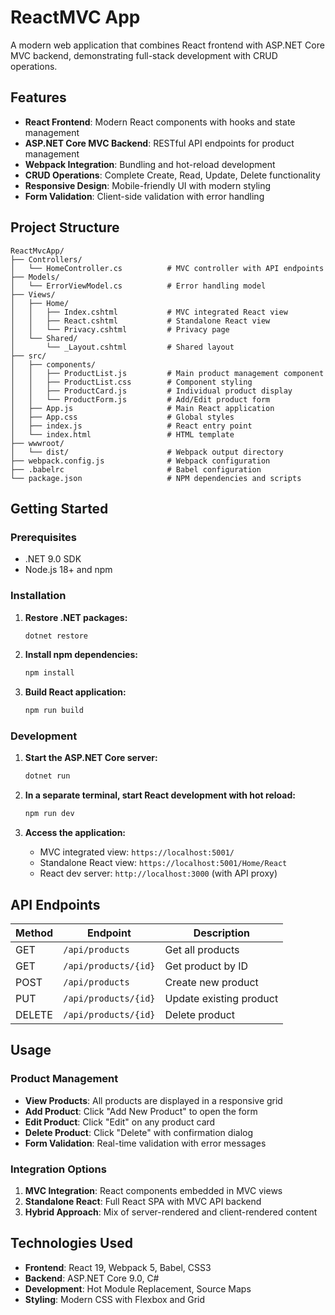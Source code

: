 # ReactMVC App

A modern web application that combines React frontend with ASP.NET Core MVC backend, demonstrating full-stack development with CRUD operations.

## Features

- **React Frontend**: Modern React components with hooks and state management
- **ASP.NET Core MVC Backend**: RESTful API endpoints for product management
- **Webpack Integration**: Bundling and hot-reload development
- **CRUD Operations**: Complete Create, Read, Update, Delete functionality
- **Responsive Design**: Mobile-friendly UI with modern styling
- **Form Validation**: Client-side validation with error handling

## Project Structure

```
ReactMvcApp/
├── Controllers/
│   └── HomeController.cs          # MVC controller with API endpoints
├── Models/
│   └── ErrorViewModel.cs          # Error handling model
├── Views/
│   ├── Home/
│   │   ├── Index.cshtml           # MVC integrated React view
│   │   ├── React.cshtml           # Standalone React view
│   │   └── Privacy.cshtml         # Privacy page
│   └── Shared/
│       └── _Layout.cshtml         # Shared layout
├── src/
│   ├── components/
│   │   ├── ProductList.js         # Main product management component
│   │   ├── ProductList.css        # Component styling
│   │   ├── ProductCard.js         # Individual product display
│   │   └── ProductForm.js         # Add/Edit product form
│   ├── App.js                     # Main React application
│   ├── App.css                    # Global styles
│   ├── index.js                   # React entry point
│   └── index.html                 # HTML template
├── wwwroot/
│   └── dist/                      # Webpack output directory
├── webpack.config.js              # Webpack configuration
├── .babelrc                       # Babel configuration
└── package.json                   # NPM dependencies and scripts
```

## Getting Started

### Prerequisites

- .NET 9.0 SDK
- Node.js 18+ and npm

### Installation

1. **Restore .NET packages:**
   ```bash
   dotnet restore
   ```

2. **Install npm dependencies:**
   ```bash
   npm install
   ```

3. **Build React application:**
   ```bash
   npm run build
   ```

### Development

1. **Start the ASP.NET Core server:**
   ```bash
   dotnet run
   ```

2. **In a separate terminal, start React development with hot reload:**
   ```bash
   npm run dev
   ```

3. **Access the application:**
   - MVC integrated view: `https://localhost:5001/`
   - Standalone React view: `https://localhost:5001/Home/React`
   - React dev server: `http://localhost:3000` (with API proxy)

## API Endpoints

| Method | Endpoint | Description |
|--------|----------|-------------|
| GET | `/api/products` | Get all products |
| GET | `/api/products/{id}` | Get product by ID |
| POST | `/api/products` | Create new product |
| PUT | `/api/products/{id}` | Update existing product |
| DELETE | `/api/products/{id}` | Delete product |

## Usage

### Product Management

- **View Products**: All products are displayed in a responsive grid
- **Add Product**: Click "Add New Product" to open the form
- **Edit Product**: Click "Edit" on any product card
- **Delete Product**: Click "Delete" with confirmation dialog
- **Form Validation**: Real-time validation with error messages

### Integration Options

1. **MVC Integration**: React components embedded in MVC views
2. **Standalone React**: Full React SPA with MVC API backend
3. **Hybrid Approach**: Mix of server-rendered and client-rendered content

## Technologies Used

- **Frontend**: React 19, Webpack 5, Babel, CSS3
- **Backend**: ASP.NET Core 9.0, C#
- **Development**: Hot Module Replacement, Source Maps
- **Styling**: Modern CSS with Flexbox and Grid